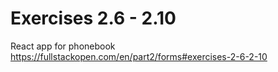 # Exercises 2.6 - 2.10

React app for phonebook https://fullstackopen.com/en/part2/forms#exercises-2-6-2-10